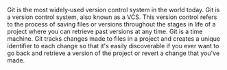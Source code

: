 Git is the most widely‑used version control system in the world today.
Git is a version control system, also known as a VCS. This version control refers to the process of saving files or versions throughout the stages in life of a project where you can retrieve past versions at any time.
Git is a time machine.
Git tracks changes made to files in a project and creates a unique identifier to each change so that it's easily discoverable if you ever want to go back and retrieve a version of the project or revert a change that you've made.
